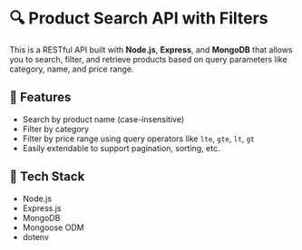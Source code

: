 # 🔍 Product Search API with Filters

This is a RESTful API built with **Node.js**, **Express**, and **MongoDB** that allows you to search, filter, and retrieve products based on query parameters like category, name, and price range.

## 🚀 Features

-  Search by product name (case-insensitive)
-  Filter by category
-  Filter by price range using query operators like `lte`, `gte`, `lt`, `gt`
-  Easily extendable to support pagination, sorting, etc.

## 🧱 Tech Stack

- Node.js
- Express.js
- MongoDB
- Mongoose ODM
- dotenv
